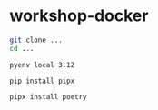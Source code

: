 # workshop-docker

```bash
git clone ...
cd ...
```

```
pyenv local 3.12
```

```
pip install pipx
```

```
pipx install poetry
```

